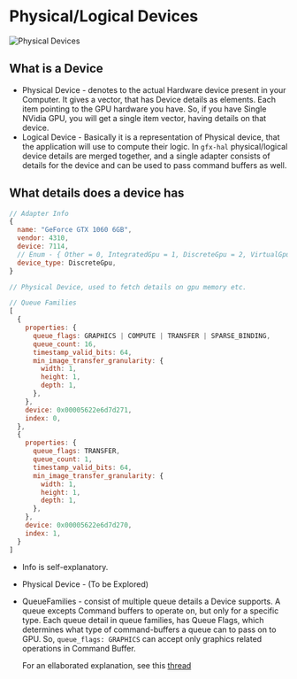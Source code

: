 # Physical/Logical Devices

![Physical Devices](https://user-images.githubusercontent.com/11786283/77244925-8bf4bb80-6c40-11ea-85f4-1a0f833ce834.png)

## What is a Device

* Physical Device - denotes to the actual Hardware device present in your Computer. It gives
  a vector, that has Device details as elements. Each item pointing to the GPU hardware you have.
  So, if you have Single NVidia GPU, you will get a single item vector, having details on that device.
* Logical Device - Basically it is a representation of Physical device, that the application will use
  to compute their logic. In `gfx-hal` physical/logical device details are merged together, and a single
  adapter consists of details for the device and can be used to pass command buffers as well.

## What details does a device has

```js
// Adapter Info
{
  name: "GeForce GTX 1060 6GB",
  vendor: 4310,
  device: 7114,
  // Enum - { Other = 0, IntegratedGpu = 1, DiscreteGpu = 2, VirtualGpu = 3, Cpu = 4 }
  device_type: DiscreteGpu,
}

// Physical Device, used to fetch details on gpu memory etc.

// Queue Families
[
  {
    properties: {
      queue_flags: GRAPHICS | COMPUTE | TRANSFER | SPARSE_BINDING,
      queue_count: 16,
      timestamp_valid_bits: 64,
      min_image_transfer_granularity: {
        width: 1,
        height: 1,
        depth: 1,
      },
    },
    device: 0x00005622e6d7d271,
    index: 0,
  },
  {
    properties: {
      queue_flags: TRANSFER,
      queue_count: 1,
      timestamp_valid_bits: 64,
      min_image_transfer_granularity: {
        width: 1,
        height: 1,
        depth: 1,
      },
    },
    device: 0x00005622e6d7d270,
    index: 1,
  }
]
```

* Info is self-explanatory.
* Physical Device - (To be Explored)
* QueueFamilies - consist of multiple queue details a Device supports. A queue excepts Command buffers
  to operate on, but only for a specific type. Each queue detail in queue families, has Queue Flags,
  which determines what type of command-buffers a queue can to pass on to GPU.
  So, `queue_flags: GRAPHICS` can accept only graphics related operations in Command Buffer.

  For an ellaborated explanation, see this [thread](https://stackoverflow.com/a/55273688/2849127)
